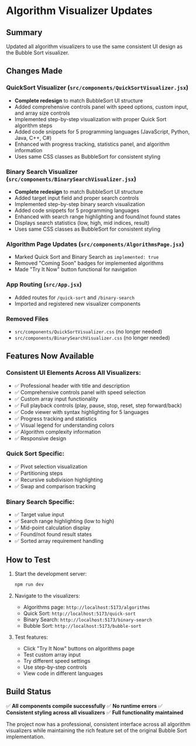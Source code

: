 # Algorithm Visualizer Updates

## Summary
Updated all algorithm visualizers to use the same consistent UI design as the Bubble Sort visualizer.

## Changes Made

### QuickSort Visualizer (`src/components/QuickSortVisualizer.jsx`)
- **Complete redesign** to match BubbleSort UI structure
- Added comprehensive controls panel with speed options, custom input, and array size controls
- Implemented step-by-step visualization with proper Quick Sort algorithm steps
- Added code snippets for 5 programming languages (JavaScript, Python, Java, C++, C#)
- Enhanced with progress tracking, statistics panel, and algorithm information
- Uses same CSS classes as BubbleSort for consistent styling

### Binary Search Visualizer (`src/components/BinarySearchVisualizer.jsx`)
- **Complete redesign** to match BubbleSort UI structure
- Added target input field and proper search controls
- Implemented step-by-step binary search visualization
- Added code snippets for 5 programming languages
- Enhanced with search range highlighting and found/not found states
- Displays search statistics (low, high, mid indices, result)
- Uses same CSS classes as BubbleSort for consistent styling

### Algorithm Page Updates (`src/components/AlgorithmsPage.jsx`)
- Marked Quick Sort and Binary Search as `implemented: true`
- Removed "Coming Soon" badges for implemented algorithms
- Made "Try It Now" button functional for navigation

### App Routing (`src/App.jsx`)
- Added routes for `/quick-sort` and `/binary-search`
- Imported and registered new visualizer components

### Removed Files
- `src/components/QuickSortVisualizer.css` (no longer needed)
- `src/components/BinarySearchVisualizer.css` (no longer needed)

## Features Now Available

### Consistent UI Elements Across All Visualizers:
- ✅ Professional header with title and description
- ✅ Comprehensive controls panel with speed selection
- ✅ Custom array input functionality
- ✅ Full playback controls (play, pause, stop, reset, step forward/back)
- ✅ Code viewer with syntax highlighting for 5 languages
- ✅ Progress tracking and statistics
- ✅ Visual legend for understanding colors
- ✅ Algorithm complexity information
- ✅ Responsive design

### Quick Sort Specific:
- ✅ Pivot selection visualization
- ✅ Partitioning steps
- ✅ Recursive subdivision highlighting
- ✅ Swap and comparison tracking

### Binary Search Specific:
- ✅ Target value input
- ✅ Search range highlighting (low to high)
- ✅ Mid-point calculation display
- ✅ Found/not found result states
- ✅ Sorted array requirement handling

## How to Test

1. Start the development server:
   ```bash
   npm run dev
   ```

2. Navigate to the visualizers:
   - Algorithms page: `http://localhost:5173/algorithms`
   - Quick Sort: `http://localhost:5173/quick-sort`
   - Binary Search: `http://localhost:5173/binary-search`
   - Bubble Sort: `http://localhost:5173/bubble-sort`

3. Test features:
   - Click "Try It Now" buttons on algorithms page
   - Test custom array input
   - Try different speed settings
   - Use step-by-step controls
   - View code in different languages

## Build Status
✅ **All components compile successfully**
✅ **No runtime errors**
✅ **Consistent styling across all visualizers**
✅ **Full functionality maintained**

The project now has a professional, consistent interface across all algorithm visualizers while maintaining the rich feature set of the original Bubble Sort implementation.